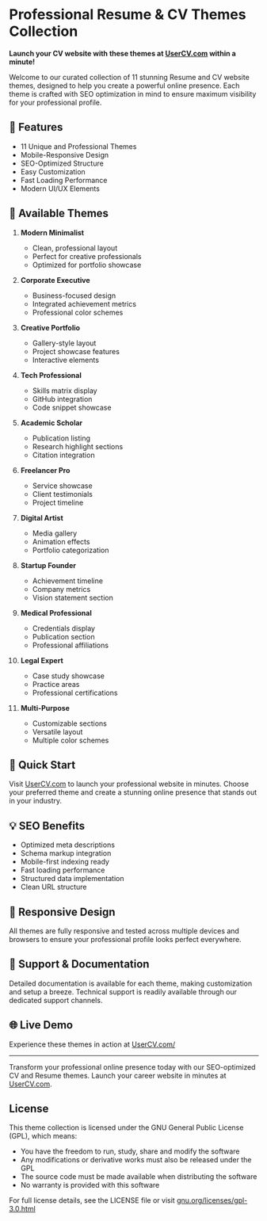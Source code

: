# Professional Resume & CV Themes Collection

**Launch your CV website with these themes at [UserCV.com](https://UserCV.com) within a minute!**

Welcome to our curated collection of 11 stunning Resume and CV website themes, designed to help you create a powerful online presence. Each theme is crafted with SEO optimization in mind to ensure maximum visibility for your professional profile.

## 🌟 Features

- 11 Unique and Professional Themes
- Mobile-Responsive Design
- SEO-Optimized Structure
- Easy Customization
- Fast Loading Performance
- Modern UI/UX Elements

## 🎨 Available Themes

1. **Modern Minimalist**
   - Clean, professional layout
   - Perfect for creative professionals
   - Optimized for portfolio showcase

2. **Corporate Executive**
   - Business-focused design
   - Integrated achievement metrics
   - Professional color schemes

3. **Creative Portfolio**
   - Gallery-style layout
   - Project showcase features
   - Interactive elements

4. **Tech Professional**
   - Skills matrix display
   - GitHub integration
   - Code snippet showcase

5. **Academic Scholar**
   - Publication listing
   - Research highlight sections
   - Citation integration

6. **Freelancer Pro**
   - Service showcase
   - Client testimonials
   - Project timeline

7. **Digital Artist**
   - Media gallery
   - Animation effects
   - Portfolio categorization

8. **Startup Founder**
   - Achievement timeline
   - Company metrics
   - Vision statement section

9. **Medical Professional**
   - Credentials display
   - Publication section
   - Professional affiliations

10. **Legal Expert**
    - Case study showcase
    - Practice areas
    - Professional certifications

11. **Multi-Purpose**
    - Customizable sections
    - Versatile layout
    - Multiple color schemes

## 🚀 Quick Start

Visit [UserCV.com](https://UserCV.com) to launch your professional website in minutes. Choose your preferred theme and create a stunning online presence that stands out in your industry.

## 💡 SEO Benefits

- Optimized meta descriptions
- Schema markup integration
- Mobile-first indexing ready
- Fast loading performance
- Structured data implementation
- Clean URL structure

## 📱 Responsive Design

All themes are fully responsive and tested across multiple devices and browsers to ensure your professional profile looks perfect everywhere.

## 🔧 Support & Documentation

Detailed documentation is available for each theme, making customization and setup a breeze. Technical support is readily available through our dedicated support channels.

## 🌐 Live Demo

Experience these themes in action at [UserCV.com/](https://UserCV.com/)

---

Transform your professional online presence today with our SEO-optimized CV and Resume themes. Launch your career website in minutes at [UserCV.com](https://UserCV.com).

## License
This theme collection is licensed under the GNU General Public License (GPL), which means:

- You have the freedom to run, study, share and modify the software
- Any modifications or derivative works must also be released under the GPL
- The source code must be made available when distributing the software
- No warranty is provided with this software

For full license details, see the LICENSE file or visit [gnu.org/licenses/gpl-3.0.html](https://www.gnu.org/licenses/gpl-3.0.html)

